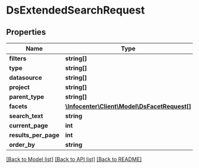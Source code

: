 # DsExtendedSearchRequest

## Properties
Name | Type | Description | Notes
------------ | ------------- | ------------- | -------------
**filters** | **string[]** |  | [optional] 
**type** | **string[]** |  | [optional] 
**datasource** | **string[]** |  | [optional] 
**project** | **string[]** |  | [optional] 
**parent_type** | **string[]** |  | [optional] 
**facets** | [**\Infocenter\Client\Model\DsFacetRequest[]**](DsFacetRequest.md) |  | [optional] 
**search_text** | **string** |  | [optional] 
**current_page** | **int** |  | [optional] 
**results_per_page** | **int** |  | [optional] 
**order_by** | **string** |  | [optional] 

[[Back to Model list]](../../README.md#documentation-for-models) [[Back to API list]](../../README.md#documentation-for-api-endpoints) [[Back to README]](../../README.md)

